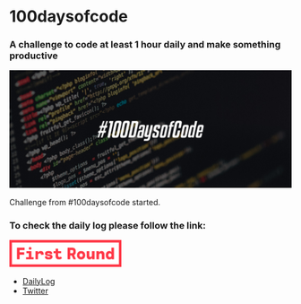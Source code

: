 # 100daysofcode 

###  A challenge to code at least 1 hour daily and make something productive

![image](/Resources/aaaaaaaaaaaaaaaaaaaaab.jpg)

Challenge from #100daysofcode started.


### To check the daily log please follow the link:


<img src="Resources/first_round_logo_red.png"
      style="width: 200px;"/>

- [DailyLog](https://github.com/emon535/100daysofcode/blob/master/DailyLog.md)
- [Twitter](https://twitter.com/emon535)
